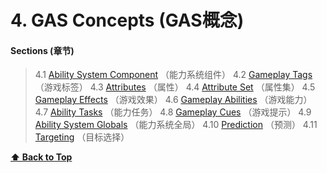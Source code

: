 # 4. GAS Concepts (GAS概念)

#### Sections (章节)

> 4.1 [Ability System Component](04-1-ability-system-component.md)  （能力系统组件）
> 4.2 [Gameplay Tags](04-2-gameplay-tags.md)  （游戏标签）
> 4.3 [Attributes](04-3-attributes.md)  （属性）
> 4.4 [Attribute Set](04-4-attribute-set.md)  （属性集）
> 4.5 [Gameplay Effects](04-5-gameplay-effects.md)  （游戏效果）
> 4.6 [Gameplay Abilities](04-6-gameplay-abilities.md)  （游戏能力）
> 4.7 [Ability Tasks](04-7-ability-tasks.md)  （能力任务）
> 4.8 [Gameplay Cues](04-8-gameplay-cues.md)  （游戏提示）
> 4.9 [Ability System Globals](04-9-ability-system-globals.md)  （能力系统全局）
> 4.10 [Prediction](04-10-prediction.md)  （预测）
> 4.11 [Targeting](04-11-targeting.md)  （目标选择）


**[⬆ Back to Top](../README.md#table-of-contents)**
